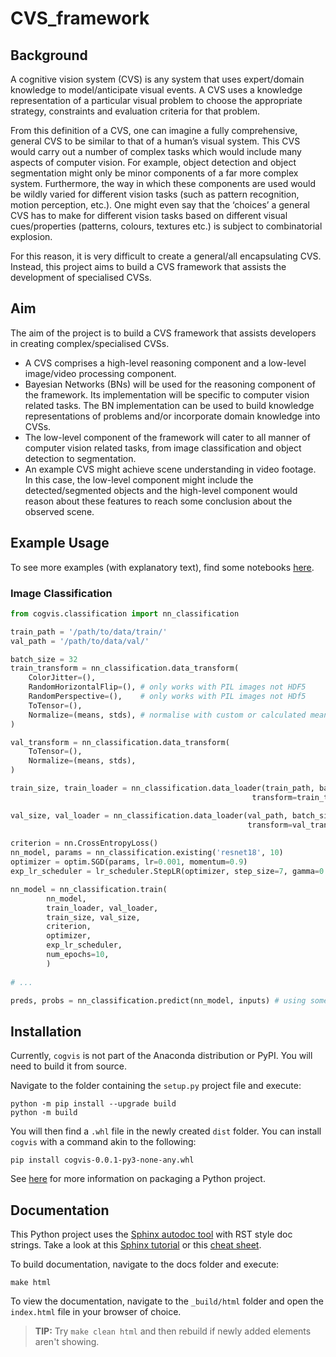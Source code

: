 # CVS_framework

## Background

A cognitive vision system (CVS) is any system that uses expert/domain knowledge to model/anticipate visual events. A CVS uses a knowledge representation of a particular visual problem to choose the appropriate strategy, constraints and evaluation criteria for that problem.

From this definition of a CVS, one can imagine a fully comprehensive, general CVS to be similar to that of a human’s visual system. This CVS would carry out a number of complex tasks which would include many aspects of computer vision. For example, object detection and object segmentation might only be minor components of a far more complex system. Furthermore, the way in which these components are used would be wildly varied for different vision tasks (such as pattern recognition, motion perception, etc.). One might even say that the ‘choices’ a general CVS has to make for different vision tasks based on different visual cues/properties (patterns, colours, textures etc.) is subject to combinatorial explosion.

For this reason, it is very difficult to create a general/all encapsulating CVS. Instead, this project aims to build a CVS framework that assists the development of specialised CVSs.

## Aim

The aim of the project is to build a CVS framework that assists developers in creating complex/specialised CVSs.
* A CVS comprises a high-level reasoning component and a low-level image/video processing component. 
* Bayesian Networks (BNs) will be used for the reasoning component of the framework. Its implementation will be specific to computer vision related tasks. The BN implementation can be used to build knowledge representations of problems and/or incorporate domain knowledge into CVSs. 
* The low-level component of the framework will cater to all manner of computer vision related tasks, from image classification and object detection to segmentation.
* An example CVS might achieve scene understanding in video footage. In this case, the low-level component might include the detected/segmented objects and the high-level component would reason about these features to reach some conclusion about the observed scene. 

## Example Usage

To see more examples (with explanatory text), find some notebooks [here](https://github.com/TimothySimons/CVS_framework/tree/master/notebooks).

### Image Classification

```python
from cogvis.classification import nn_classification

train_path = '/path/to/data/train/'
val_path = '/path/to/data/val/'

batch_size = 32
train_transform = nn_classification.data_transform(
    ColorJitter=(),
    RandomHorizontalFlip=(), # only works with PIL images not HDF5
    RandomPerspective=(),    # only works with PIL images not HDf5
    ToTensor=(),
    Normalize=(means, stds), # normalise with custom or calculated means and stds (one mean/std for each channel)
)

val_transform = nn_classification.data_transform(
    ToTensor=(),
    Normalize=(means, stds),
) 

train_size, train_loader = nn_classification.data_loader(train_path, batch_size, 
                                                      transform=train_transform)

val_size, val_loader = nn_classification.data_loader(val_path, batch_size, 
                                                     transform=val_transform)
                                                     
criterion = nn.CrossEntropyLoss()
nn_model, params = nn_classification.existing('resnet18', 10)
optimizer = optim.SGD(params, lr=0.001, momentum=0.9)
exp_lr_scheduler = lr_scheduler.StepLR(optimizer, step_size=7, gamma=0.1)

nn_model = nn_classification.train(
        nn_model, 
        train_loader, val_loader, 
        train_size, val_size, 
        criterion, 
        optimizer,
        exp_lr_scheduler, 
        num_epochs=10,
        )
        
# ...

preds, probs = nn_classification.predict(nn_model, inputs) # using some provided inputs
```

## Installation

Currently, `cogvis` is not part of the Anaconda distribution or PyPI. You will need to build it from source.

Navigate to the folder containing the `setup.py` project file and execute:

```
python -m pip install --upgrade build
python -m build
```
You will then find a `.whl` file in the newly created `dist` folder.  You can install `cogvis` with a command akin to the following:
```
pip install cogvis-0.0.1-py3-none-any.whl
```
See [here](https://packaging.python.org/tutorials/packaging-projects/) for more information on packaging a Python project.

## Documentation

This Python project uses the [Sphinx autodoc tool](https://www.sphinx-doc.org/en/master/) with RST style doc strings. Take a look at this [Sphinx tutorial](https://sphinx-tutorial.readthedocs.io/) or this [cheat sheet](https://sphinx-tutorial.readthedocs.io/cheatsheet/).

To build documentation, navigate to the docs folder and execute:
```
make html
```
To view the documentation, navigate to the `_build/html` folder and open the `index.html` file in your browser of choice.

> **TIP:**  Try `make clean html` and then rebuild if newly added elements aren't showing.


